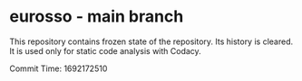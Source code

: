 # eurosso - main branch

This repository contains frozen state of the repository.
Its history is cleared. It is used only for static code
analysis with Codacy.

Commit Time: 1692172510